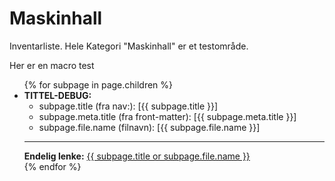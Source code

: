 # Maskinhall
Inventarliste. Hele Kategori "Maskinhall" er et testområde.

Her er en macro test

<ul>
{% for subpage in page.children %}
    <li>
        <strong>TITTEL-DEBUG:</strong>
        <ul>
            <li>subpage.title (fra nav:): [{{ subpage.title }}]</li>
            <li>subpage.meta.title (fra front-matter): [{{ subpage.meta.title }}]</li>
            <li>subpage.file.name (filnavn): [{{ subpage.file.name }}]</li>
        </ul>
        <hr>
        <strong>Endelig lenke:</strong>
        <a href="{{ subpage.url }}">{{ subpage.title or subpage.file.name }}</a>
    </li>
{% endfor %}
</ul>
